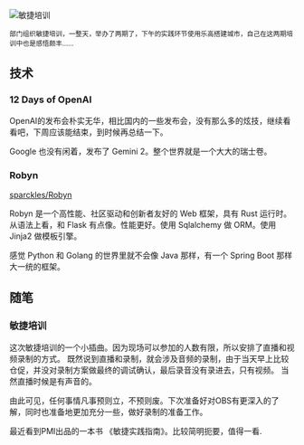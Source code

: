 ---
---

![敏捷培训](/images/d/img-9039.webp)

<small>部门组织敏捷培训，一整天，举办了两期了，下午的实践环节使用乐高搭建城市，自己在这两期培训中也是感悟颇丰……</small>

## 技术

### 12 Days of OpenAI

OpenAI的发布会朴实无华，相比国内的一些发布会，没有那么多的炫技，继续看看吧，下周应该能结束，到时候再总结一下。

Google 也没有闲着，发布了 Gemini 2。整个世界就是一个大大的瑞士卷。

### Robyn

[sparckles/Robyn](https://github.com/sparckles/Robyn)

Robyn 是一个高性能、社区驱动和创新者友好的 Web 框架，具有 Rust 运行时。
从语法上看，和 Flask 有点像。性能更好。使用 Sqlalchemy 做 ORM。使用 Jinja2 做模板引擎。

感觉 Python 和 Golang 的世界里就不会像 Java 那样，有一个 Spring Boot 那样大一统的框架。

## 随笔

### 敏捷培训

这次敏捷培训的一个小插曲。因为现场可以参加的人数有限，所以安排了直播和视频录制的方式。
既然说到直播和录制，就会涉及音频的录制，由于当天早上比较仓促，并没对录制方案做最终的调试确认，最后录音没有录进去，只有视频。
当然直播时候是有声音的。

由此可见，任何事情凡事预则立，不预则废。下次准备好对OBS有更深入的了解，同时也准备地更加充分一些，做好录制的准备工作。

最近看到PMI出品的一本书 《敏捷实践指南》。比较简明扼要，值得一看.

